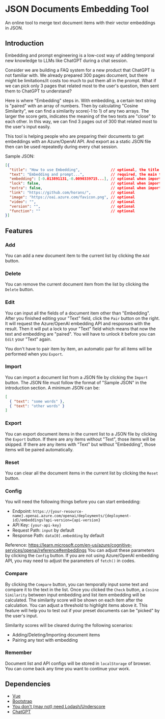 # JSON Documents Embedding Tool

An online tool to merge text document items with their vector embeddings in JSON.

## Introduction

Embedding and prompt engineering is a low-cost way of adding temporal new knowledge to LLMs like ChatGPT during a chat session.

Consider we are building a FAQ system for a new product that ChatGPT is not familiar with.
We already prepared 300 pages document, but there might be limitations/it costs too much to put them all in the prompt.
What if we can pick only 3 pages that related most to the user's question, then sent them to ChatGPT to understand?

Here is where "Embedding" steps in.
With embedding, a certain text string is "paired" with an array of numbers.
Then by calculating "Cosine Similarity", we can find a similarity score(-1 to 1) of any two arrays.
The larger the score gets, indicates the meaning of the two texts are "close" to each other.
In this way, we can find 3 pages out of 300 that related most to the user's input easily.

This tool is helping people who are preparing their documents to get embeddings with an Azure/OpenAI API.
And export as a static JSON file then can be used repeatedly during every chat session.

Sample JSON:

```json
[{
  "title": "How to use Embedding",              // optional, the title of a document item
  "text": "Embedding and prompt...",            // required, the main text to be embedded
  "embedding": [-0.013891131,-0.0090339715...], // optional when importing, an array of numbers to present vector embedding
  "lock": false,                                // optional when importing, whether text and embedding are paired
  "extra": false,                               // optional when importing, show the following extra fields
  "link": "https://github.com/horans/",         // optional
  "image": "https://oai.azure.com/favicon.png", // optional
  "video": "",                                  // optional
  "version": "",                                // optional
  "function": ""                                // optional
}]
```

## Features

### Add

You can add a new document item to the current list by clicking the `Add` button.

### Delete

You can remove the current document item from the list by clicking the `Delete` button.

### Edit

You can input all the fields of a document item other than "Embedding".
After you finished editing your "Text" field, click the `Pair` button on the right.
It will request the Azure/OpenAI embedding API and responses with the result.
Then it will put a lock to your "Text" field which means that now the text and embedding are "paired".
You will have to unlock it before you can `Edit` your "Text" again.

You don't have to pair item by item, an automatic pair for all items will be performed when you `Export`.

### Import

You can import a document list from a JSON file by clicking the `Import` button.
The JSON file must follow the format of "Sample JSON" in the introduction section.
A minimum JSON can be:

```json
[
  { "text": "some words" },
  { "text": "other words" }
]
```

### Export

You can export document items in the current list to a JSON file by clicking the `Export` button.
If there are any items without "Text", those items will be skipped.
If there are any items with "Text" but without "Embedding", those items will be paired automatically.

### Reset

You can clear all the document items in the current list by clicking the `Reset` button.

### Config

You will need the following things before you can start embedding:

- Endpoint: `https://{your-resource-name}.openai.azure.com/openai/deployments/{deployment-id}/embeddings?api-version={api-version}`
- API Key: `{your-api-key}`
- Request Path: `input` by default
- Response Path: `data[0].embedding` by default

Reference: <https://learn.microsoft.com/en-us/azure/cognitive-services/openai/reference#embeddings>
You can adjust these parameters by clicking the `Config` button.
If you are not using Azure/OpenAI embedding API, you may need to adjust the parameters of `fetch()` in codes.

### Compare

By clicking the `Compare` button, you can temporally input some text and compare it to the text in the list.
Once you clicked the `Check` button, a `Cosine Similarity` between input embedding and list item embedding will be calculated.
The similarity score will be shown on each item after the calculation.
You can adjust a threshold to highlight items above it.
This feature will help you to test out if your preset documents can be "picked" by the user's input.

Similarity scores will be cleared during the following scenarios:

- Adding/Deleting/Importing document items
- Pairing any text with embedding

### Remember

Document list and API configs will be stored in `localStorage` of browser.
You can come back any time you want to continue your work.

## Dependencies

- [Vue](https://github.com/vuejs/core)
- [Bootstrap](https://github.com/twbs/bootstrap)
- [You don't (may not) need Lodash/Underscore](https://github.com/you-dont-need/You-Dont-Need-Lodash-Underscore)
- [ChatGPT](https://chat.openai.com/chat)
